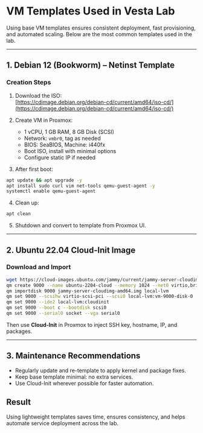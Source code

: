 # VM Templates Used in Vesta Lab

Using base VM templates ensures consistent deployment, fast provisioning, and automated scaling. Below are the most common templates used in the lab.

---

## 1. Debian 12 (Bookworm) – Netinst Template

### Creation Steps

1. Download the ISO:  
   [https://cdimage.debian.org/debian-cd/current/amd64/iso-cd/](https://cdimage.debian.org/debian-cd/current/amd64/iso-cd/)

2. Create VM in Proxmox:
   - 1 vCPU, 1 GB RAM, 8 GB Disk (SCSI)
   - Network: `vmbr0`, tag as needed
   - BIOS: SeaBIOS, Machine: i440fx
   - Boot ISO, install with minimal options
   - Configure static IP if needed

3. After first boot:
```bash
apt update && apt upgrade -y
apt install sudo curl vim net-tools qemu-guest-agent -y
systemctl enable qemu-guest-agent
```

4. Clean up:
```bash
apt clean
```

5. Shutdown and convert to template from Proxmox UI.

---

## 2. Ubuntu 22.04 Cloud-Init Image

### Download and Import

```bash
wget https://cloud-images.ubuntu.com/jammy/current/jammy-server-cloudimg-amd64.img
qm create 9000 --name ubuntu-2204-cloud --memory 1024 --net0 virtio,bridge=vmbr0
qm importdisk 9000 jammy-server-cloudimg-amd64.img local-lvm
qm set 9000 --scsihw virtio-scsi-pci --scsi0 local-lvm:vm-9000-disk-0
qm set 9000 --ide2 local-lvm:cloudinit
qm set 9000 --boot c --bootdisk scsi0
qm set 9000 --serial0 socket --vga serial0
```

Then use **Cloud-Init** in Proxmox to inject SSH key, hostname, IP, and packages.

---

## 3. Maintenance Recommendations

- Regularly update and re-template to apply kernel and package fixes.
- Keep base template minimal: no extra services.
- Use Cloud-Init wherever possible for faster automation.

##  Result

Using lightweight templates saves time, ensures consistency, and helps automate service deployment across the lab.
